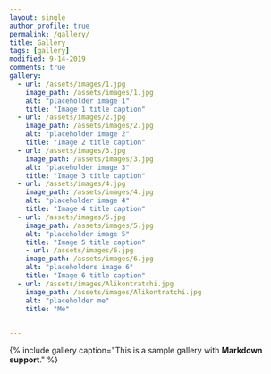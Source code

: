 ```yaml
---
layout: single
author_profile: true
permalink: /gallery/
title: Gallery
tags: [gallery]
modified: 9-14-2019
comments: true
gallery:
  - url: /assets/images/1.jpg
    image_path: /assets/images/1.jpg
    alt: "placeholder image 1"
    title: "Image 1 title caption"
  - url: /assets/images/2.jpg
    image_path: /assets/images/2.jpg
    alt: "placeholder image 2"
    title: "Image 2 title caption"
  - url: /assets/images/3.jpg
    image_path: /assets/images/3.jpg
    alt: "placeholder image 3"
    title: "Image 3 title caption"  
  - url: /assets/images/4.jpg
    image_path: /assets/images/4.jpg
    alt: "placeholder image 4"
    title: "Image 4 title caption"
  - url: /assets/images/5.jpg
    image_path: /assets/images/5.jpg
    alt: "placeholder image 5"
    title: "Image 5 title caption" 
    - url: /assets/images/6.jpg
    image_path: /assets/images/6.jpg
    alt: "placeholders image 6"
    title: "Image 6 title caption" 
  - url: /assets/images/Alikontratchi.jpg
    image_path: /assets/images/Alikontratchi.jpg
    alt: "placeholder me"
    title: "Me" 
      

---
```


{% include gallery caption="This is a sample gallery with **Markdown support**." %}

